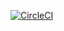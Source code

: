 
[![CircleCI](https://circleci.com/gh/hexlabsio/simple-gl/tree/master.svg?style=svg)](https://circleci.com/gh/hexlabsio/simple-gl/tree/master)
